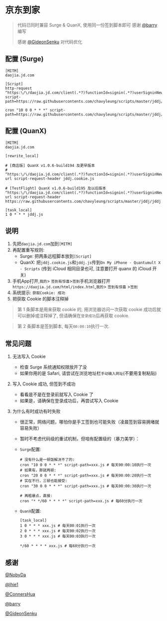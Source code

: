 # 京东到家

> 代码已同时兼容 Surge & QuanX, 使用同一份签到脚本即可
> 感谢 [@barry](https://t.me/barrymchen) 编写
> 
> 感谢 [@GideonSenku](https://github.com/GideonSenku) 对代码优化

## 配置 (Surge)

```properties
[MITM]
daojia.jd.com

[Script]
http-request ^https:\/\/daojia.jd.com/client(.*?)functionId=signin(.*?)userSigninNew script-path=https://raw.githubusercontents.com/chavyleung/scripts/master/jddj/jddj.cookie.js

cron "10 0 0 * * *" script-path=https://raw.githubusercontents.com/chavyleung/scripts/master/jddj/jddj.js
```

## 配置 (QuanX)

```properties
[MITM]
daojia.jd.com

[rewrite_local]

# [商店版] QuanX v1.0.6-build194 及更早版本
# ^https:\/\/daojia.jd.com/client(.*?)functionId=signin(.*?)userSigninNew url script-request-header jddj.cookie.js

# [TestFlight] QuanX v1.0.6-build195 及以后版本
^https:\/\/daojia.jd.com/client(.*?)functionId=signin(.*?)userSigninNew url script-request-header https://raw.githubusercontents.com/chavyleung/scripts/master/jddj/jddj.cookie.js

[task_local]
1 0 * * * jddj.js
```

## 说明

1. 先把`daojia.jd.com`加到`[MITM]`
2. 再配置重写规则:
   - Surge: 把两条远程脚本放到`[Script]`
   - QuanX: 把`jddj.cookie.js`和`jddj.js`传到`On My iPhone - Quantumult X - Scripts` (传到 iCloud 相同目录也可, 注意要打开 quanx 的 iCloud 开关)
3. 手机App打开,`我的`> `签到有惊喜`>`签到`手机浏览器打开`https://daojia.jd.com/html/index.html`,`我的`> `签到有惊喜` >`签到`
4. 系统提示: `获取Cookie: 成功`
5. 把获取 Cookie 的脚本注释掉

> 第 1 条脚本是用来获取 cookie 的, 用浏览器访问一次获取 cookie 成功后就可以删掉或注释掉了, 但请确保在`登录成功`后再获取 cookie.

> 第 2 条脚本是签到脚本, 每天`00:00:10`执行一次.

## 常见问题

1. 无法写入 Cookie

   - 检查 Surge 系统通知权限放开了没
   - 如果你用的是 Safari, 请尝试在浏览地址栏`手动输入网址`(不要用复制粘贴)

2. 写入 Cookie 成功, 但签到不成功

   - 看看是不是在登录前就写入 Cookie 了
   - 如果是，请确保在登录成功后，再尝试写入 Cookie

3. 为什么有时成功有时失败

   - 很正常，网络问题，哪怕你是手工签到也可能失败（凌晨签到容易拥堵就容易失败）
   - 暂时不考虑代码级的重试机制，但咱有配置级的（暴力美学）：

   - `Surge`配置:

     ```properties
     # 没有什么是一顿饭解决不了的:
     cron "10 0 0 * * *" script-path=xxx.js # 每天00:00:10执行一次
     # 如果有，那就两顿:
     cron "20 0 0 * * *" script-path=xxx.js # 每天00:00:20执行一次
     # 实在不行，三顿也能接受:
     cron "30 0 0 * * *" script-path=xxx.js # 每天00:00:30执行一次

     # 再粗暴点，直接:
     cron "* */60 * * * *" script-path=xxx.js # 每60分执行一次
     ```

   - `QuanX`配置:

     ```properties
     [task_local]
     1 0 * * * xxx.js # 每天00:01执行一次
     2 0 * * * xxx.js # 每天00:02执行一次
     3 0 * * * xxx.js # 每天00:03执行一次

     */60 * * * * xxx.js # 每60分执行一次
     ```

## 感谢

[@NobyDa](https://github.com/NobyDa)

[@lhie1](https://github.com/lhie1)

[@ConnersHua](https://github.com/ConnersHua)

[@barry](https://t.me/barrymchen)

[@GideonSenku](https://github.com/GideonSenku)